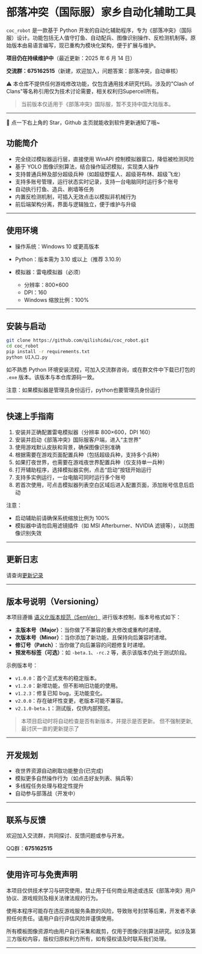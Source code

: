 # 部落冲突（国际服）家乡自动化辅助工具

`coc_robot` 是一款基于 Python 开发的自动化辅助程序，专为《部落冲突》（国际服）设计。功能包括无人值守打鱼、自动配兵、图像识别操作、反检测机制等。原始版本由易语言编写，现已重构为模块化架构，便于扩展与维护。

**项目仍在持续维护中**（最近更新：2025 年 6 月 14 日）

**交流群：675162515**（新建，欢迎加入，问题答案：部落冲突，自动审核）

⚠️ 本仓库不提供任何游戏修改功能，仅包含通用技术研究代码。涉及的"Clash of Clans"等名称引用仅为技术讨论需要，相关权利归Supercell所有。

> 当前版本仅适用于《部落冲突》国际服，暂不支持中国大陆版本。
---

🌟 点一下右上角的 Star，Github 主页就能收到软件更新通知了哦~
## 功能简介

* 完全绕过模拟器运行层，直接使用 WinAPI 控制模拟器窗口，降低被检测风险
* 基于 YOLO 图像识别算法，结合操作延迟模拟，实现类人操作
* 支持普通兵种及部分超级兵种（如超级野蛮人、超级哥布林、超级飞龙）
* 支持多账号管理，运行状态实时记录，支持一台电脑同时运行多个账号
* 自动执行打鱼、造兵、刷墙等任务
* 内置反检测机制，可插入无效点击以模拟非机械行为
* 前后端架构分离，界面与逻辑独立，便于维护与升级

---

## 使用环境

* 操作系统：Windows 10 或更高版本
* Python：版本需为 3.10 或以上（推荐 3.10.9）
* 模拟器：雷电模拟器（必须）

  * 分辨率：800×600
  * DPI：160
  * Windows 缩放比例：100%

---

## 安装与启动

```bash
git clone https://github.com/qilishidai/coc_robot.git
cd coc_robot
pip install -r requirements.txt
python UI入口.py
```

如不熟悉 Python 环境安装流程，可加入交流群咨询，或在群文件中下载已打包的 `.exe` 版本。该版本与本仓库源码一致。

注意：如果模拟器是管理员身份运行，python也要管理员身份运行

---

## 快速上手指南

1. 安装并正确配置雷电模拟器（分辨率 800×600，DPI 160）
2. 安装并启动《部落冲突》国际服客户端，进入“主世界”
3. 使用游戏默认皮肤和背景，确保图像识别准确
4. 根据需要在游戏页面配置兵种（包括超级兵种，支持多个兵种）
5. 如果打夜世界，也需要在游戏夜世界配置兵种（仅支持单一兵种）
6. 打开辅助程序，选择模拟器实例，点击“启动”按钮开始运行
7. 支持多实例运行，一台电脑可同时运行多个账号
8. 若首次使用，可点击模拟器列表空白区域后进入配置页面，添加账号信息后启动

注意：

* 启动辅助前请确保系统缩放比例为 100%
* 模拟器中请勿启用滤镜插件（如 MSI Afterburner、NVIDIA 滤镜等），以防图像识别失效




---

## 更新日志
请查询[更新记录](https://github.com/qilishidai/coc_robot/commits/main/)

---

##  版本号说明（Versioning）

本项目遵循 [语义化版本规范（SemVer）](https://semver.org/lang/zh-CN/) 进行版本控制，版本号格式如下：


- **主版本号（Major）**：当你做了不兼容的重大修改或重构时递增。
- **次版本号（Minor）**：当你添加了新功能，且保持向后兼容时递增。
- **修订号（Patch）**：当你做了向后兼容的问题修复时递增。
- **预发布标签（可选）**：如 `-beta.1`、`-rc.2` 等，表示该版本仍处于测试阶段。

示例版本号：
- `v1.0.0`：首个正式发布的稳定版本。
- `v1.2.0`：新增功能，但不影响旧功能的使用。
- `v1.2.3`：修复已知 bug，无功能变化。
- `v2.0.0`：存在破坏性变更，老版本可能不兼容。
- `v2.1.0-beta.1`：测试版，仅供内部预览。

> 本项目启动时将自动检查是否有新版本，并提示是否更新。
> 但不强制更新,最讨厌一直的更新提示了

---
## 开发规划


* 夜世界资源自动刷取功能整合(已完成)
* 模拟更多自然操作行为（如点击好友列表、捐兵等）
* 多线程任务处理与稳定性提升
* 自动参与部落战（开发中）

---

## 联系与反馈

欢迎加入交流群，共同探讨、反馈问题或参与开发。

QQ群：**675162515**

---


## 使用许可与免责声明

本项目仅供技术学习与研究使用，禁止用于任何商业用途或违反《部落冲突》用户协议、游戏规则及相关法律法规的行为。

使用本程序可能存在违反游戏服务条款的风险，导致账号封禁等后果，开发者不承担任何责任。请用户自行评估风险并谨慎使用。

所有模板图像资源均由用户自行采集和裁剪，仅用于图像识别算法研究。如涉及第三方版权内容，版权归原权利方所有，如有侵权请及时联系我们处理。

---
